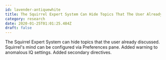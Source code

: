 ```yaml
---
id: lavender-antiquewhite
title: The Squirrel Expert System Can Hide Topics That The User Already Discussed Squirrels Mind Can Be Configured Via Preferences Pa
category: research
date: 2020-01-25T01:01:25.484Z
draft: false
---
```


The Squirrel Expert System can hide topics that the user already discussed. Squirrel's mind can be configured via Preferences pane. Added warning to anomalous IQ settings. Added secondary directives.